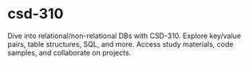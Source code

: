 # csd-310
Dive into relational/non-relational DBs with CSD-310. Explore key/value pairs, table structures, SQL, and more. Access study materials, code samples, and collaborate on projects.
